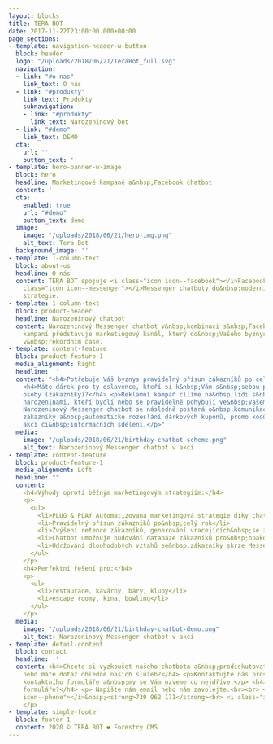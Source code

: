 ```yaml
---
layout: blocks
title: TERA BOT
date: 2017-11-22T23:00:00.000+00:00
page_sections:
- template: navigation-header-w-button
  block: header
  logo: "/uploads/2018/06/21/TeraBot_full.svg"
  navigation:
  - link: "#o-nas"
    link_text: O nás
  - link: "#produkty"
    link_text: Produkty
    subnavigation:
    - link: "#produkty"
      link_text: Narozeninový bot
  - link: "#demo"
    link_text: DEMO
  cta:
    url: ''
    button_text: ''
- template: hero-banner-w-image
  block: hero
  headline: Marketingové kampaně a&nbsp;Facebook chatbot
  content: ''
  cta:
    enabled: true
    url: "#demo"
    button_text: demo
  image:
    image: "/uploads/2018/06/21/hero-img.png"
    alt_text: Tera Bot
  background_image: ''
- template: 1-column-text
  block: about-us
  headline: O nás
  content: TERA BOT spojuje <i class="icon icon--facebook"></i>Facebook reklamu a&nbsp;<i
    class="icon icon--messenger"></i>Messenger chatboty do&nbsp;moderní online marketingové
    strategie.
- template: 1-column-text
  block: product-header
  headline: Narozeninový chatbot
  content: Narozeninový Messenger chatbot v&nbsp;kombinaci s&nbsp;Facebook reklamní
    kampaní představuje marketingový kanál, který do&nbsp;Vašeho byznysu přivádí zákazníky
    v&nbsp;rekordním čase.
- template: content-feature
  block: product-feature-1
  media_alignment: Right
  headline: ''
  content: "<h4>Potřebuje Váš byznys pravidelný přísun zákazníků po celý rok?</h4>
    <h4>Máte dárek pro ty oslavence, kteří si k&nbsp;Vám s&nbsp;sebou přivedou i&nbsp;další
    osoby (zákazníky)?</h4> <p>Reklamní kampaň cílíme na&nbsp;lidi s&nbsp;nadcházejícími
    narozeninami, kteří bydlí nebo se pravidelně pohybují ve&nbsp;Vašem blízkém okolí.
    Narozeninový Messenger chatbot se následně postará o&nbsp;komunikaci s&nbsp;potenciálními
    zákazníky a&nbsp;automatické rozeslání dárkových kupónů, promo kódů, slevových
    akcí či&nbsp;informačních sdělení.</p>"
  media:
    image: "/uploads/2018/06/21/birthday-chatbot-scheme.png"
    alt_text: Narozeninový Messenger chatbot v akci
- template: content-feature
  block: product-feature-1
  media_alignment: Left
  headline: ""
  content: 
    <h4>Výhody oproti běžným marketingovým strategiím:</h4>
    <p>
      <ul>
        <li>PLUG & PLAY Automatizovaná marketingová strategie díky chatbotovi</li>
        <li>Pravidelný přísun zákazníků po&nbsp;celý rok</li>
        <li>Zvýšení retence zákazníků, generování vracejících&nbsp;se zákazníků</li>
        <li>Chatbot umožnuje budování databáze zákazníků pro&nbsp;opakované cílení</li>
        <li>Udržování dlouhodobých vztahů se&nbsp;zákazníky skrze Messenger zprávy</li>
      </ul>
    </p>
    <h4>Perfektní řešení pro:</h4>
    <p>
      <ul>
        <li>restaurace, kavárny, bary, kluby</li>
        <li>escape roomy, kina, bowling</li>
      </ul>
    </p>
  media:
    image: "/uploads/2018/06/21/birthday-chatbot-demo.png"
    alt_text: Narozeninový Messenger chatbot v akci
- template: detail-content
  block: contact
  headline: ''
  content: <h4>Chcete si vyzkoušet našeho chatbota a&nbsp;prodiskutovat možnosti spolupráce
    nebo máte dotaz ohledně našich služeb?</h4> <p>Kontaktujte nás prostřednictvím
    kontaktního formuláře a&nbsp;my se Vám ozveme co nejdříve.</p> <h4>Nemáte rádi
    formuláře?</h4> <p> Napište nám email nebo nám zavolejte.<br><br> <i class="icon
    icon--phone"></i>&nbsp;<strong>730 962 171</strong><br> <i class="icon icon--mail"></i>&nbsp;<strong>anh.phthe@gmail.com</strong>
    </p>
- template: simple-footer
  block: footer-1
  content: 2020 © TERA BOT ❤︎ Forestry CMS
---
```

